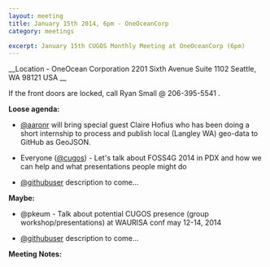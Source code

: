 ```yaml
---
layout: meeting
title: January 15th 2014, 6pm - OneOceanCorp
category: meetings

excerpt: January 15th CUGOS Monthly Meeting at OneOceanCorp (6pm)
---
```


__Location -  OneOcean Corporation 2201 Sixth Avenue Suite 1102 Seattle, WA 98121 USA __

If the front doors are locked, call Ryan Small @ 206-395-5541 .

__Loose agenda:__

- [@aaronr](https://github.com/aaronr) will bring special guest Claire Hofius who has been doing a short internship to process and publish local (Langley WA) geo-data to GitHub as GeoJSON.
- Everyone ([@cugos](https://github.com/cugos)) - Let's talk about FOSS4G 2014 in PDX and how we can help and what presentations people might do

- [@githubuser](https://yoururl.com/) description to come...

__Maybe:__

- @pkeum - Talk about potential CUGOS presence (group workshop/presentations) at WAURISA conf may 12-14, 2014

- [@githubuser](https://yoururl.com/) description to come...

__Meeting Notes:__

